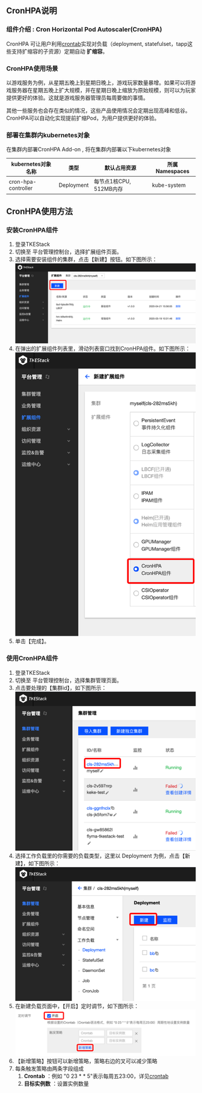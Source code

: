 ## CronHPA说明

### 组件介绍 : Cron Horizontal Pod Autoscaler(CronHPA)

CronHPA 可让用户利用[crontab](https://en.wikipedia.org/wiki/Cron)实现对负载（deployment, statefulset，tapp这些支持扩缩容的子资源）定期自动 **扩缩容**。

### CronHPA使用场景

以游戏服务为例，从星期五晚上到星期日晚上，游戏玩家数量暴增。如果可以将游戏服务器在星期五晚上扩大规模，并在星期日晚上缩放为原始规模，则可以为玩家提供更好的体验。这就是游戏服务器管理员每周要做的事情。

其他一些服务也会存在类似的情况，这些产品使用情况会定期出现高峰和低谷。CronHPA可以自动化实现提前扩缩Pod，为用户提供更好的体验。

### 部署在集群内kubernetes对象

在集群内部署CronHPA Add-on , 将在集群内部署以下kubernetes对象

| kubernetes对象名称 | 类型 | 默认占用资源 | 所属Namespaces |
| ----------------- | --- | ---------- | ------------- |
| cron-hpa-controller |Deployment |每节点1核CPU, 512MB内存|kube-system|

## CronHPA使用方法

### 安装CronHPA组件

1. 登录TKEStack
2. 切换至 平台管理控制台，选择扩展组件页面。
3. 选择需要安装组件的集群，点击【新建】按钮。如下图所示：
![新建组件](images/新建扩展组件.png)
4. 在弹出的扩展组件列表里，滑动列表窗口找到CronHPA组件。如下图所示：
![CronHPA组件](images/CronHPA.png)
5. 单击【完成】。

### 使用CronHPA组件

1. 登录TKEStack
2. 切换至 平台管理控制台，选择集群管理页面。
3. 点击要处理的【集群id】，如下图所示：![集群id](images/集群id.png)
4. 选择工作负载里的你需要的负载类型，这里以 Deployment 为例，点击【新建】，如下图所示：![Deployment](images/Deployment.png)
5. 在新建负载页面中，【开启】定时调节，如下图所示：![定时调节](images/定时调节.png)
6. 【新增策略】按钮可以新增策略，策略右边的叉可以减少策略
7. 每条触发策略由两条字段组成
   1. **Crontab** ：例如 "0 23 * * 5"表示每周五23:00，详见[crontab](https://en.wikipedia.org/wiki/Cron)
   2. **目标实例数** ：设置实例数量


